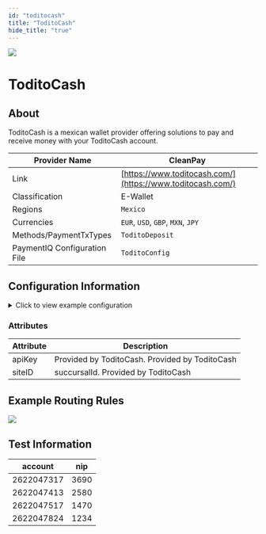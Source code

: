 ```yaml
--- 
id: "toditocash" 
title: "ToditoCash"
hide_title: "true"
---
```

 
![](/img/providers/logos/toditocash.png)

# ToditoCash

## About
ToditoCash is a mexican wallet provider offering solutions to pay and receive money with your ToditoCash account.

| Provider Name                | CleanPay                                                   |
|------------------------------|------------------------------------------------------------|
| Link                         | [https://www.toditocash.com/](https://www.toditocash.com/) |
| Classification               | E-Wallet                                                   |
| Regions                      | `Mexico`                                                   |
| Currencies                   | `EUR`, `USD`, `GBP`, `MXN`, `JPY`                          |
| Methods/PaymentTxTypes       | `ToditoDeposit`                                            |
| PaymentIQ Configuration File | `ToditoConfig`                                             |

## Configuration Information

<details>
<summary>Click to view example configuration</summary>
<br/>

```xml
<com.devcode.paymentiq.integration.todito.ToditoConfig>
  <enabled>true</enabled>
  <accounts>
    <entry>
     <string>default</string>
     <account>
        <apiKey>???</apiKey>
        <supportedCurrencies>EUR|USD|GBP|MXN|JPY</supportedCurrencies>
        <siteId>??</siteId> <!-- sucursalId -->
     </account>
    </entry>
  </accounts>
  <defaultDescriptor>???</defaultDescriptor>
  <testMode>false</testMode>
</com.devcode.paymentiq.integration.todito.ToditoConfig>
```
</details>

### Attributes

| Attribute | Description                                    |
|-----------|------------------------------------------------|
| apiKey    | Provided by ToditoCash. Provided by ToditoCash |
| siteID    | succursalId. Provided by ToditoCash            |

## Example Routing Rules
![](/img/providers/routing/toditoRouting.png)

## Test Information

| account    | nip  |
|------------|------|
| 2622047317 | 3690 |
| 2622047413 | 2580 |
| 2622047517 | 1470 |
| 2622047824 | 1234 |
